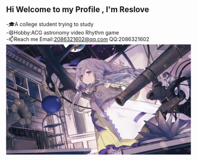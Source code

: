 ## Hi Welcome to my Profile , I'm Reslove



 -🎓A college student trying to study</br>
 -😄Hobby:ACG astronomy video Rhythm game</br>
 -📫Reach me Email:2086321602@qq.com QQ:2086321602</br>
![好看的](image/好看的.jpg)
